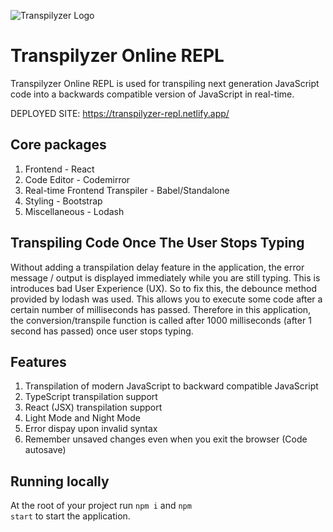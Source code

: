 ![Transpilyzer Logo](src/images/esx-es5.svg)

# Transpilyzer Online REPL
Transpilyzer Online REPL is used for transpiling next generation JavaScript  code into a backwards compatible version of JavaScript in real-time.

DEPLOYED SITE: https://transpilyzer-repl.netlify.app/

## Core packages

1. Frontend - React
2. Code Editor - Codemirror
3. Real-time Frontend Transpiler - Babel/Standalone
4. Styling - Bootstrap
5. Miscellaneous - Lodash

## Transpiling Code Once The User Stops Typing
Without adding a transpilation delay feature in the application, the error message / output is displayed immediately while you are still typing. This is introduces bad User Experience (UX). So to fix this, the debounce method provided by lodash was used. This allows you to execute some code after a certain number of milliseconds has passed. Therefore in this application, the conversion/transpile function is called after 1000 milliseconds (after 1 second has passed) once user stops typing.

## Features

1. Transpilation of modern JavaScript to backward compatible JavaScript
2. TypeScript transpilation support
3. React (JSX) transpilation support
3. Light Mode and Night Mode
4. Error dispay upon invalid syntax
5. Remember unsaved changes even when you exit the browser (Code autosave)

## Running locally

At the root of your project run <code>npm i</code> and <code>npm start</code> to start the application.
